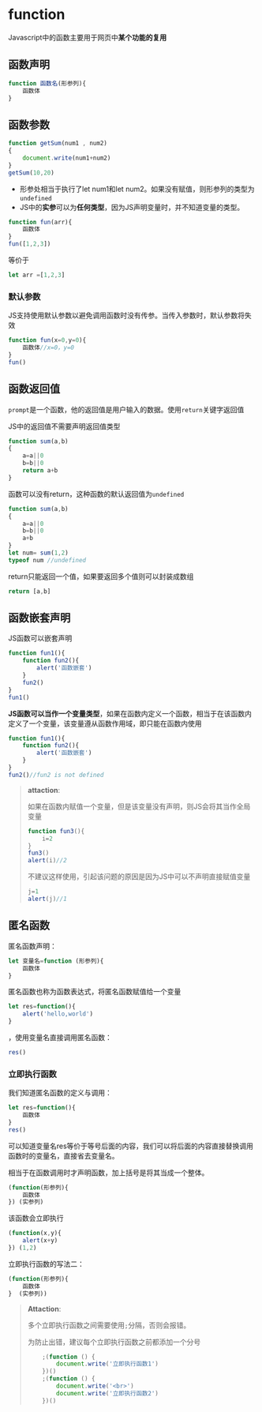 # function

Javascript中的函数主要用于网页中**某个功能的复用**

## 函数声明

```js
function 函数名(形参列){
    函数体
}
```
## 函数参数

```js
function getSum(num1 , num2)
{
    document.write(num1+num2)
}
getSum(10,20)
```

- 形参处相当于执行了let num1和let num2。如果没有赋值，则形参列的类型为`undefined`
- JS中的**实参**可以为**任何类型**，因为JS声明变量时，并不知道变量的类型。

```js
function fun(arr){
    函数体
}
fun([1,2,3])
```

等价于

```js
let arr =[1,2,3]
```

### 默认参数

JS支持使用默认参数以避免调用函数时没有传参。当传入参数时，默认参数将失效

```js
function fun(x=0,y=0){
    函数体//x=0，y=0
}
fun()
```



## 函数返回值

`prompt`是一个函数，他的返回值是用户输入的数据。使用`return`关键字返回值

JS中的返回值不需要声明返回值类型

```js
function sum(a,b)
{
    a=a||0
    b=b||0
    return a+b
}
```

函数可以没有return，这种函数的默认返回值为`undefined`

```js
function sum(a,b)
{
    a=a||0
    b=b||0
    a+b
}
let num= sum(1,2)
typeof num //undefined
```

return只能返回一个值，如果要返回多个值则可以封装成数组

```js
return [a,b]
```

## 函数嵌套声明

JS函数可以嵌套声明

```js
function fun1(){
    function fun2(){
        alert('函数嵌套')
    }
    fun2()
}
fun1()
```

**JS函数可以当作一个变量类型**，如果在函数内定义一个函数，相当于在该函数内定义了一个变量，该变量遵从函数作用域，即只能在函数内使用

```js
function fun1(){
    function fun2(){
        alert('函数嵌套')
    }
}
fun2()//fun2 is not defined
```

> **attaction**:
>
> 如果在函数内赋值一个变量，但是该变量没有声明，则JS会将其当作全局变量
>
> ```js
> function fun3(){
>     i=2
> }
> fun3()
> alert(i)//2
> ```
>
> 不建议这样使用，引起该问题的原因是因为JS中可以不声明直接赋值变量
>
> ```js
> j=1
> alert(j)//1
> ```
>
> 

## 匿名函数

匿名函数声明：

```js
let 变量名=function (形参列){
    函数体
}
```

匿名函数也称为函数表达式，将匿名函数赋值给一个变量

```js
let res=function(){
    alert('hello,world')
}
```

，使用变量名直接调用匿名函数：

```js
res()
```

### 立即执行函数

我们知道匿名函数的定义与调用：

```js
let res=function(){
    函数体
}
res()
```

可以知道变量名res等价于等号后面的内容，我们可以将后面的内容直接替换调用函数时的变量名，直接省去变量名。

相当于在函数调用时才声明函数，加上括号是将其当成一个整体。

```js
(function(形参列){
    函数体
}) (实参列)
```

该函数会立即执行

```js
(function(x,y){
    alert(x+y)
}) (1,2)
```

立即执行函数的写法二：

```js
(function(形参列){
    函数体
}  (实参列))
```

> **Attaction**:
>
> 多个立即执行函数之间需要使用`;`分隔，否则会报错。
>
> 为防止出错，建议每个立即执行函数之前都添加一个分号
>
> ```js
>     ;(function () {
>         document.write('立即执行函数1')
>     })()
>     ;(function () {
>         document.write('<br>')
>         document.write('立即执行函数2')
>     })()
> ```
>
> 
